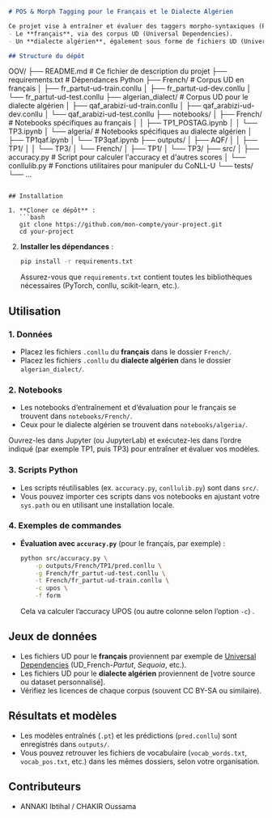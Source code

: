 
```markdown
# POS & Morph Tagging pour le Français et le Dialecte Algérien

Ce projet vise à entraîner et évaluer des taggers morpho-syntaxiques (POS Tagging) et morphologiques (par exemple, le trait *Number*) sur deux langues :
- Le **français**, via des corpus UD (Universal Dependencies).
- Un **dialecte algérien**, également sous forme de fichiers UD (Universal Dependencies) Mélange de français anglais arabe écrite en Français.

## Structure du dépôt

```
OOV/
├── README.md                 # Ce fichier de description du projet
├── requirements.txt # Dépendances Python
├── French/                   # Corpus UD en français
│   ├── fr_partut-ud-train.conllu
│   ├── fr_partut-ud-dev.conllu
│   └── fr_partut-ud-test.conllu
├── algerian_dialect/         # Corpus UD pour le dialecte algérien
│   ├── qaf_arabizi-ud-train.conllu
│   ├── qaf_arabizi-ud-dev.conllu
│   └── qaf_arabizi-ud-test.conllu
├── notebooks/
│   ├── French/               # Notebooks spécifiques au français
│   │   ├── TP1_POSTAG.ipynb
│   │   └── TP3.ipynb
│   └── algeria/              # Notebooks spécifiques au dialecte algérien
│       ├── TP1qaf.ipynb
│       └── TP3qaf.ipynb
├── outputs/
│   ├── AQF/
│   │   ├── TP1/
│   │   └── TP3/
│   └── French/
│       ├── TP1/
│       └── TP3/
├── src/
│   ├── accuracy.py           # Script pour calculer l'accuracy et d'autres scores
│   └── conllulib.py          # Fonctions utilitaires pour manipuler du CoNLL-U
└── tests/
    └── ...
```

## Installation

1. **Cloner ce dépôt** :  
   ```bash
   git clone https://github.com/mon-compte/your-project.git
   cd your-project
   ```

2. **Installer les dépendances** :  
   ```bash
   pip install -r requirements.txt
   ```
   Assurez-vous que `requirements.txt` contient toutes les bibliothèques nécessaires (PyTorch, conllu, scikit-learn, etc.).

## Utilisation

### 1. Données
- Placez les fichiers `.conllu` du **français** dans le dossier `French/`.
- Placez les fichiers `.conllu` du **dialecte algérien** dans le dossier `algerian_dialect/`.

### 2. Notebooks
- Les notebooks d’entraînement et d’évaluation pour le français se trouvent dans `notebooks/French/`.
- Ceux pour le dialecte algérien se trouvent dans `notebooks/algeria/`.

Ouvrez-les dans Jupyter (ou JupyterLab) et exécutez-les dans l’ordre indiqué (par exemple TP1, puis TP3) pour entraîner et évaluer vos modèles.

### 3. Scripts Python
- Les scripts réutilisables (ex. `accuracy.py`, `conllulib.py`) sont dans `src/`.
- Vous pouvez importer ces scripts dans vos notebooks en ajustant votre `sys.path` ou en utilisant une installation locale.

### 4. Exemples de commandes
- **Évaluation avec `accuracy.py`** (pour le français, par exemple) :
  ```bash
  python src/accuracy.py \
      -p outputs/French/TP1/pred.conllu \
      -g French/fr_partut-ud-test.conllu \
      -t French/fr_partut-ud-train.conllu \
      -c upos \
      -f form
  ```
  Cela va calculer l’accuracy UPOS (ou autre colonne selon l’option `-c`) .

## Jeux de données

- Les fichiers UD pour le **français** proviennent par exemple de [Universal Dependencies](https://universaldependencies.org/) (UD_French-*Partut*, *Sequoia*, etc.).
- Les fichiers UD pour le **dialecte algérien** proviennent de [votre source ou dataset personnalisé].
- Vérifiez les licences de chaque corpus (souvent CC BY-SA ou similaire).

## Résultats et modèles

- Les modèles entraînés (`.pt`) et les prédictions (`pred.conllu`) sont enregistrés dans `outputs/`.
- Vous pouvez retrouver les fichiers de vocabulaire (`vocab_words.txt`, `vocab_pos.txt`, etc.) dans les mêmes dossiers, selon votre organisation.



## Contributeurs

- ANNAKI Ibtihal / CHAKIR Oussama


